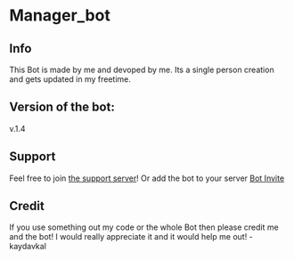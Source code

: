 # Manager_bot

## Info

This Bot is made by me and devoped by me.
Its a single person creation and gets updated in my freetime.

## Version of the bot:

v.1.4

## Support

Feel free to join [the support server](https://discord.com/invite/Myx3DWMVqc)!
Or add the bot to your server [Bot Invite]()

## Credit

If you use something out my code or the whole Bot then please credit me and the bot!
I would really appreciate it and it would help me out! - kaydavkal
